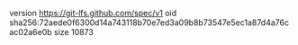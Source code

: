 version https://git-lfs.github.com/spec/v1
oid sha256:72aede0f6300d14a743118b70e7ed3a09b8b73547e5ec1a87d4a76cac02a6e0b
size 10873
